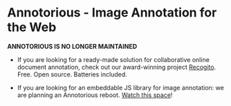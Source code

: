 # Annotorious - Image Annotation for the Web

**ANNOTORIOUS IS NO LONGER MAINTAINED**

* If you are looking for a ready-made solution for collaborative online document annotation, check out our award-winning project [Recogito](https://recogito.pelagios.org). Free. Open source. Batteries included.

* If you are looking for an embeddable JS library for image annotation: we are planning an Annotorious reboot. [Watch this space](https://github.com/pelagios/annotorious)!

